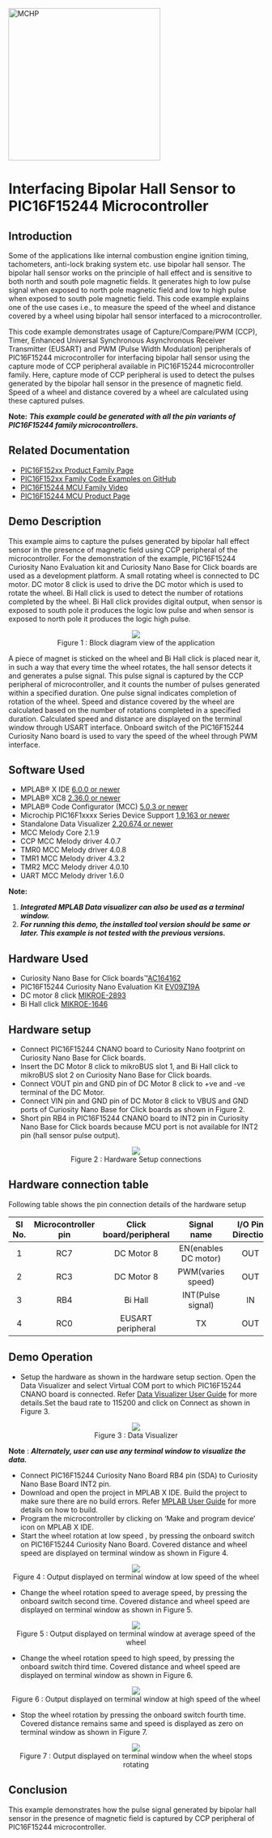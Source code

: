 <!-- Please do not change this html logo with link -->
<a href="https://www.microchip.com" rel="nofollow"><img src="images/microchip.png" alt="MCHP" width="300"/></a>

# Interfacing Bipolar Hall Sensor to PIC16F15244 Microcontroller

## Introduction

Some of the applications like internal combustion engine ignition timing, tachometers, anti-lock braking system etc. use bipolar hall sensor. The bipolar hall sensor works on the principle of hall effect and is sensitive to both north and south pole magnetic fields. It generates high to low pulse signal when exposed to north pole magnetic field and low to high pulse when exposed to south pole magnetic field. This code example explains one of the use cases i.e., to measure the speed of the wheel and distance covered by a wheel using bipolar hall sensor interfaced to a microcontroller. 

This code example demonstrates usage of Capture/Compare/PWM (CCP), Timer, Enhanced Universal Synchronous Asynchronous Receiver Transmitter (EUSART) and PWM (Pulse Width Modulation) peripherals of PIC16F15244 microcontroller for interfacing bipolar hall sensor using the capture mode of CCP peripheral available in PIC16F15244 microcontroller family. Here, capture mode of CCP peripheral is used to detect the pulses generated by the bipolar hall sensor in the presence of magnetic field.  Speed of a wheel and distance covered by a wheel are calculated using these captured pulses.

**Note:** ***This example could be generated with all the pin variants of PIC16F15244 family microcontrollers.***

## Related Documentation

- [PIC16F152xx Product Family Page](https://www.microchip.com/en-us/products/microcontrollers-and-microprocessors/8-bit-mcus/pic-mcus/pic16f15244)
- [PIC16F152xx Family Code Examples on GitHub](https://github.com/microchip-pic-avr-examples?q=pic16f15244&type=&language=&sort=) 
- [PIC16F15244 MCU Family Video](https://www.youtube.com/watch?v=nHLv3Th-o-s)
- [PIC16F15244 MCU Product Page](https://www.microchip.com/en-us/product/PIC16F15244)


## Demo Description

This example aims to capture the pulses generated by bipolar hall effect sensor in the presence of magnetic field using CCP peripheral of  the microcontroller.  For the demonstration of the example, PIC16F15244 Curiosity Nano Evaluation kit and Curiosity Nano Base for Click boards are used as a development platform. A small rotating wheel is connected to DC motor. DC motor 8 click is used to drive the DC motor which is used to rotate the wheel. Bi Hall click is used to detect the number of rotations completed by the wheel. Bi Hall click provides digital output, when sensor is exposed to south pole it produces the logic low pulse and when sensor is exposed to north pole it produces the logic high pulse. 

<p align="center">
  <img width=auto height=auto src="images/blockdiagram.png">
  <br>Figure 1 : Block diagram view of the application<br>
</p>

A piece of magnet is sticked on the wheel and Bi Hall click is placed near it, in such a way that every time the wheel rotates, the hall sensor detects it and generates a pulse signal. This pulse signal is captured by the CCP peripheral of microcontroller, and it counts the number of pulses generated within a specified duration. One pulse signal indicates completion of rotation of the wheel. Speed and distance covered by the wheel are calculated based on the number of rotations completed in a specified duration. Calculated speed and distance are displayed on the terminal window through USART interface. Onboard switch of the PIC16F15244 Curiosity Nano board is used to vary the speed of the wheel through PWM interface.

## Software Used

- MPLAB® X IDE [6.0.0 or newer](http://www.microchip.com/mplab/mplab-x-ide)
- MPLAB® XC8 [2.36.0 or newer](http://www.microchip.com/mplab/compilers)
- MPLAB® Code Configurator (MCC) [5.0.3 or newer](https://www.microchip.com/mplab/mplab-code-configurator)
- Microchip PIC16F1xxxx Series Device Support [1.9.163 or newer](https://packs.download.microchip.com/) 
- Standalone Data Visualizer [2.20.674 or newer](https://www.microchip.com/en-us/development-tools-tools-and-software/embedded-software-center/atmel-data-visualizer)
- MCC Melody Core 2.1.9
- CCP MCC Melody driver 4.0.7
- TMR0 MCC Melody driver 4.0.8
- TMR1 MCC Melody driver 4.3.2
- TMR2 MCC Melody driver 4.0.10
- UART MCC Melody driver 1.6.0


**Note:** 

 1. ***Integrated MPLAB Data visualizer can also be used as a terminal window.***
 2. ***For running this demo, the installed tool version should be same or later. This example is not tested with the previous versions.***


## Hardware Used

- Curiosity Nano Base for Click boards™[AC164162](https://www.microchip.com/en-us/development-tool/AC164162)
- PIC16F15244 Curiosity Nano Evaluation Kit [EV09Z19A](https://www.microchip.com/en-us/development-tool/EV09Z19A)
- DC motor 8 click [MIKROE-2893](https://www.mikroe.com/dc-motor-8-click) 
- Bi Hall click [MIKROE-1646](https://www.mikroe.com/bi-hall-click)

## Hardware setup 

* Connect PIC16F15244 CNANO board to Curiosity Nano footprint on Curiosity Nano Base for Click boards.
* Insert the DC Motor 8 click to mikroBUS slot 1, and Bi Hall click to mikroBUS slot 2 on Curiosity Nano Base for Click boards.
* Connect VOUT pin and GND pin of DC Motor 8 click to +ve and -ve terminal of the DC Motor.
* Connect VIN pin and GND pin of DC Motor 8 click to VBUS and GND ports of Curiosity Nano Base for Click boards as shown in Figure 2.
* Short pin RB4 in PIC16F15244 CNANO board to INT2 pin in Curiosity Nano Base for Click boards because MCU port is not available for INT2 pin (hall sensor pulse output).

<p align="center">
  <img width=auto height=auto src="images/hardwareSetup.png">
  <br>Figure 2 : Hardware Setup connections<br>
</p>

## Hardware connection table

Following table shows the pin connection details of the hardware setup

|Sl No. | Microcontroller pin | Click board/peripheral | Signal name |I/O Pin Direction |
|:---------:|:----------:|:-----------:|:---------:|:------------:|	
| 1     | RC7	| DC Motor 8	        | EN(enables DC motor)	| OUT  |	
| 2     | RC3 	| DC Motor 8	        | PWM(varies speed) 	| OUT  |  
| 3     | RB4 	| Bi Hall 	        | INT(Pulse signal)	| IN   |  
| 4     | RC0 	| EUSART peripheral 	| TX	                | OUT  |		


## Demo Operation

* Setup the hardware as shown in the hardware setup section. Open the Data Visualizer and select Virtual COM port to which PIC16F15244 CNANO board is connected. Refer  [Data Visualizer User Guide](https://www.microchip.com/content/dam/mchp/documents/data-visualizer/40001903B.pdf) for more details.Set the baud rate to 115200 and click on Connect as shown in Figure 3.

<p align="center">
  <img width=auto height=auto src="images/dataVisualizer.png">
  <br>Figure 3 : Data Visualizer<br>
</p>

**Note** : ***Alternately, user can use any terminal window to visualize the data.***

* Connect PIC16F15244 Curiosity Nano Board RB4 pin (SDA) to Curiosity Nano Base Board INT2 pin.
* Download and open the project in MPLAB X IDE. Build the project to make sure there are no build errors. Refer [MPLAB User Guide](https://ww1.microchip.com/downloads/en/devicedoc/50002027d.pdf) for more details on how to build.
* Program the microcontroller by clicking on ‘Make and program device’ icon on MPLAB X IDE.
* Start the wheel rotation at low speed , by pressing the onboard switch on PIC16F15244 Curiosity Nano Board. Covered distance and wheel  speed are displayed on terminal window as shown in Figure 4.

<p align="center">
  <img width=auto height=auto src="images/output1.png">
  <br>Figure 4 : Output displayed on terminal window at low speed of the wheel<br>
</p>

* Change the wheel rotation speed to average speed, by pressing the onboard switch second time. Covered distance and wheel speed are displayed on terminal window as shown in Figure 5.

<p align="center">
  <img width=auto height=auto src="images/output2.png">
  <br>Figure 5 : Output displayed on terminal window at average speed of the wheel<br>
</p>

* Change the wheel rotation speed to high speed, by pressing the onboard switch third time. Covered distance and wheel speed are displayed on terminal window as shown in Figure 6.

<p align="center">
  <img width=auto height=auto src="images/output3.png">
  <br>Figure 6 : Output displayed on terminal window at high speed of the wheel<br>
</p>

* Stop the wheel rotation by pressing the onboard switch fourth time. Covered distance remains same and speed is displayed as zero on terminal window as shown in Figure 7.

<p align="center">
  <img width=auto height=auto src="images/output4.png">
  <br>Figure 7  : Output displayed on terminal window when the wheel stops rotating<br>
</p>

## Conclusion

This  example demonstrates how the pulse signal generated by bipolar hall sensor in the presence of magnetic field is captured by CCP peripheral of PIC16F15244 microcontroller. 




 
